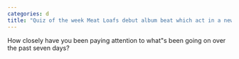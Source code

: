 ```yaml
---
categories: d
title: "Quiz of the week Meat Loafs debut album beat which act in a new chart"
---
```

How closely have you been paying attention to what"s been going on over the past seven days?